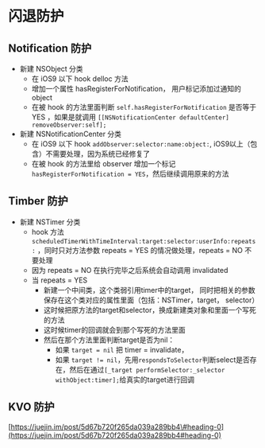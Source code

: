 # 闪退防护

## Notification 防护

* 新建 NSObject 分类
  * 在 iOS9 以下 hook delloc 方法
  * 增加一个属性 hasRegisterForNotification， 用户标记添加过通知的object
  * 在被 hook 的方法里面判断 `self.hasRegisterForNotification` 是否等于 YES ，如果是就调用 `[[NSNotificationCenter defaultCenter] removeObserver:self];`
* 新建 NSNotificationCenter 分类
  * 在 iOS9 以下 hook `addObserver:selector:name:object:`, iOS9以上（包含）不需要处理，因为系统已经修复了
  * 在被 hook 的方法里给 observer 增加一个标记 `hasRegisterForNotification = YES`，然后继续调用原来的方法

## Timber 防护

* 新建 NSTimer 分类
  * hook 方法 `scheduledTimerWithTimeInterval:target:selector:userInfo:repeats:` ，同时只对方法参数 repeats = YES 的情况做处理，repeats = NO 不要处理
  * 因为 repeats = NO 在执行完毕之后系统会自动调用 invalidated
  * 当 repeats = YES
    * 新建一个中间类，这个类弱引用timer中的target， 同时把相关的参数保存在这个类对应的属性里面（包括：NSTimer，target， selector）
    * 这时候把原方法的target和selector，换成新建类对象和里面一个写死的方法
    * 这时候timer的回调就会到那个写死的方法里面
    * 然后在那个方法里面判断target是否为nil：
      * 如果 `target = nil` 把 timer = invalidate，
      * 如果 `target != nil`，先用`respondsToSelector`判断select是否存在，然后在通过`[_target performSelector:_selector withObject:timer];`给真实的target进行回调

## KVO 防护

[https://juejin.im/post/5d67b720f265da039a289bb4\#heading-0](https://juejin.im/post/5d67b720f265da039a289bb4#heading-0)

